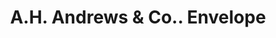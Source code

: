---
doi: 10.7916/D8WM2RC3
date_other: '1893'
date_other_textual: '1893'
form: printed ephemera
genre:
- Envelopes
name:
- A.H. Andrews & Co.
object_in_context_url: https://biggert.cul.columbia.edu/items/view/ave_biggert_00152
subject_hierarchical_geographic:
- Chicago, Illinois, United States
subject_name:
- A.H. Andrews & Co.
title: A.H. Andrews & Co.. Envelope
sort_title: A.H. Andrews & Co.. Envelope
call_number: ave_biggert_00152
coordinates:
- 41.83694444444445,-87.68472222222222
pid: ave_biggert_00152
identifiers: ave_biggert_00152
thumbnail: https://derivativo-3.library.columbia.edu/iiif/2/ldpd:345268/full/!256,256/0/native.jpg
permalink: "/biggert/ave_biggert_00152/"
layout: iiif-image-page
---